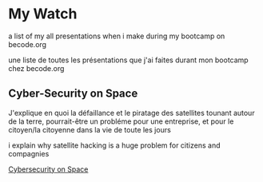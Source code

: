 <h1> My Watch </h1>

<p> a list of my all presentations when i make during my bootcamp on becode.org </p>
<p> une liste de toutes les présentations que j'ai faites durant mon bootcamp chez becode.org </p>


<h2> Cyber-Security on Space </h2>

<p> J'explique en quoi la défaillance et le piratage des satellites tounant autour de la terre, pourrait-être un probléme pour une entreprise, et pour le citoyen/la citoyenne dans la vie de toute les jours </p>

<p> i explain why satellite hacking is a huge problem for citizens and compagnies </p>

<a href ="https://github.com/Novastellae/My_Watchs/blob/main/Cybersecurity_on_Space.pdf" > Cybersecurity on Space </a>

